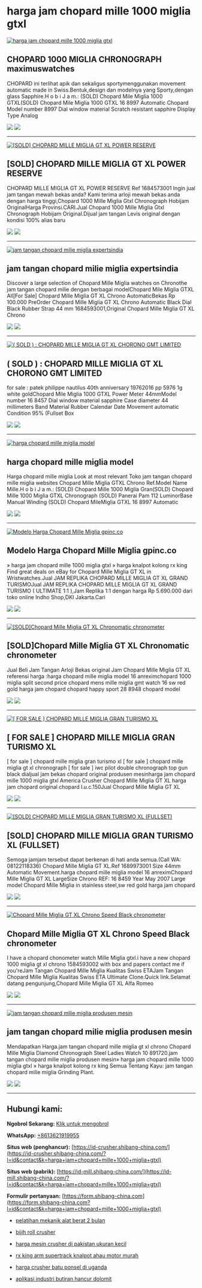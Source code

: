 # harga jam chopard mille 1000 miglia gtxl

<a href="https://swt.shibang-china.com/?l=id&img&k=harga+jam+chopard+mille+1000+miglia+gtxl" target="_blank">![harga jam chopard mille 1000 miglia gtxl](http://static.shibang-china.com/all-800x300/1476.jpg)</a>

## CHOPARD 1000 MIGLIA CHRONOGRAPH maximuswatches
CHOPARD ini terlihat apik dan sekaligus sportymenggunakan movement automatic made in Swiss.Bentuk,design dan modelnya yang Sporty,dengan glass Sapphire.H o b i J a m.: (SOLD) Chopard Mile Miglia 1000 GTXL(SOLD) Chopard Mile Miglia 1000 GTXL 16 8997 Automatic Chopard Model number 8997 Dial window material Scratch resistant sapphire Display Type Analog


<a href="https://whatsapp.shibangsoft.com/WhatsApp.php" target="_blank" title="WhatsApp">![](http://static.shibang-china.com/icon/whatsapp.png)</a> <a href="https://swt.shibang-china.com/?l=id&icon&k=harga+jam+chopard+mille+1000+miglia+gtxl" target="_blank">![](http://static.shibang-china.com/icon/chat-id.png)</a>

---

<a href="https://swt.shibang-china.com/?l=id&img&k=harga+jam+chopard+mille+1000+miglia+gtxl" target="_blank">![[SOLD] CHOPARD MILLE MIGLIA GT XL POWER RESERVE](http://static.shibang-china.com/all-800x300/1116.jpg)</a>

## [SOLD] CHOPARD MILLE MIGLIA GT XL POWER RESERVE
CHOPARD MILLE MIGLIA GT XL POWER RESERVE Ref 1684573001 Ingin jual jam tangan mewah bekas anda? Kami terima arloji mewah bekas anda dengan harga tinggi,Chopard 1000 Mille Miglia Gtxl Chronograph Hobijam OriginalHarga Provinsi.CARI.Jual Chopard 1000 Mille Miglia Gtxl Chronograph Hobijam Original.Dijual jam tangan Levis original dengan kondisi 100% alias baru


<a href="https://whatsapp.shibangsoft.com/WhatsApp.php" target="_blank" title="WhatsApp">![](http://static.shibang-china.com/icon/whatsapp.png)</a> <a href="https://swt.shibang-china.com/?l=id&icon&k=harga+jam+chopard+mille+1000+miglia+gtxl" target="_blank">![](http://static.shibang-china.com/icon/chat-id.png)</a>

---

<a href="https://swt.shibang-china.com/?l=id&img&k=harga+jam+chopard+mille+1000+miglia+gtxl" target="_blank">![jam tangan chopard milie miglia expertsindia](http://static.shibang-china.com/all-800x300/233.jpg)</a>

## jam tangan chopard milie miglia expertsindia
Discover a large selection of Chopard Mille Miglia watches on Chronothe jam tangan chopard milie dengan berbagai modelChopard Mile Miglia GTXL All[For Sale] Chopard Mille Miglia GT XL Chrono AutomaticBekas Rp 100.000 PreOrder Chopard Mille Miglia GT XL Chrono Automatic Black Dial Black Rubber Strap 44 mm 1684593001,Original Chopard Mille Miglia GT XL Chrono


<a href="https://whatsapp.shibangsoft.com/WhatsApp.php" target="_blank" title="WhatsApp">![](http://static.shibang-china.com/icon/whatsapp.png)</a> <a href="https://swt.shibang-china.com/?l=id&icon&k=harga+jam+chopard+mille+1000+miglia+gtxl" target="_blank">![](http://static.shibang-china.com/icon/chat-id.png)</a>

---

<a href="https://swt.shibang-china.com/?l=id&img&k=harga+jam+chopard+mille+1000+miglia+gtxl" target="_blank">![( SOLD ) : CHOPARD MILLE MIGLIA GT XL CHORONO GMT LIMITED](http://static.shibang-china.com/all-800x300/1164.jpg)</a>

## ( SOLD ) : CHOPARD MILLE MIGLIA GT XL CHORONO GMT LIMITED
for sale : patek philippe nautilus 40th anniversary 19762016 pp 5976 1g white goldChopard Mile Miglia 1000 GTXL Power Meter 44mmModel number 16 8457 Dial window material sapphire Case diameter 44 millimeters Band Material Rubber Calendar Date Movement automatic Condition 95% (Fullset Box


<a href="https://whatsapp.shibangsoft.com/WhatsApp.php" target="_blank" title="WhatsApp">![](http://static.shibang-china.com/icon/whatsapp.png)</a> <a href="https://swt.shibang-china.com/?l=id&icon&k=harga+jam+chopard+mille+1000+miglia+gtxl" target="_blank">![](http://static.shibang-china.com/icon/chat-id.png)</a>

---

<a href="https://swt.shibang-china.com/?l=id&img&k=harga+jam+chopard+mille+1000+miglia+gtxl" target="_blank">![harga chopard mille miglia model](http://static.shibang-china.com/all-800x300/707.jpg)</a>

## harga chopard mille miglia model
Harga chopard mille miglia Look at most relevant Toko jam tangan chopard mille miglia websites Chopard Mille Miglia GTXL Chrono Ref.Model Name Mille.H o b i J a m.: (SOLD) Chopard Mille 1000 Miglia Gran(SOLD) Chopard Mille 1000 Miglia GTXL Chronograph (SOLD) Panerai Pam 112 LuminorBase Manual Winding (SOLD) Chopard MileMiglia GTXL 16 8997 Automatic


<a href="https://whatsapp.shibangsoft.com/WhatsApp.php" target="_blank" title="WhatsApp">![](http://static.shibang-china.com/icon/whatsapp.png)</a> <a href="https://swt.shibang-china.com/?l=id&icon&k=harga+jam+chopard+mille+1000+miglia+gtxl" target="_blank">![](http://static.shibang-china.com/icon/chat-id.png)</a>

---

<a href="https://swt.shibang-china.com/?l=id&img&k=harga+jam+chopard+mille+1000+miglia+gtxl" target="_blank">![Modelo Harga Chopard Mille Miglia gpinc.co](http://static.shibang-china.com/all-800x300/215.jpg)</a>

## Modelo Harga Chopard Mille Miglia gpinc.co
» harga jam chopard mille 1000 miglia gtxl » harga knalpot kolong rx king Find great deals on eBay for Chopard Mille Miglia GT XL in Wristwatches.Jual JAM REPLIKA CHOPARD MILLE MIGLIA GT XL GRAND TURISMOJual JAM REPLIKA CHOPARD MILLE MIGLIA GT XL GRAND TURISMO ( ULTIMATE 1:1 ),Jam Replika 1:1 dengan harga Rp 5.690.000 dari toko online Indho Shop,DKI Jakarta.Cari


<a href="https://whatsapp.shibangsoft.com/WhatsApp.php" target="_blank" title="WhatsApp">![](http://static.shibang-china.com/icon/whatsapp.png)</a> <a href="https://swt.shibang-china.com/?l=id&icon&k=harga+jam+chopard+mille+1000+miglia+gtxl" target="_blank">![](http://static.shibang-china.com/icon/chat-id.png)</a>

---

<a href="https://swt.shibang-china.com/?l=id&img&k=harga+jam+chopard+mille+1000+miglia+gtxl" target="_blank">![[SOLD]Chopard Mille Miglia GT XL Chronomatic chronometer](http://static.shibang-china.com/all-800x300/1368.jpg)</a>

## [SOLD]Chopard Mille Miglia GT XL Chronomatic chronometer
Jual Beli Jam Tangan Arloji Bekas original Jam Chopard Mille Miglia GT XL referensi harga :harga chopard mille miglia model 16 anreximchopard 1000 miglia split second price chopard mens mille miglia gmt watch 16 sw red gold harga jam chopard chopard happy sport 28 8948 chopard model


<a href="https://whatsapp.shibangsoft.com/WhatsApp.php" target="_blank" title="WhatsApp">![](http://static.shibang-china.com/icon/whatsapp.png)</a> <a href="https://swt.shibang-china.com/?l=id&icon&k=harga+jam+chopard+mille+1000+miglia+gtxl" target="_blank">![](http://static.shibang-china.com/icon/chat-id.png)</a>

---

<a href="https://swt.shibang-china.com/?l=id&img&k=harga+jam+chopard+mille+1000+miglia+gtxl" target="_blank">![[ FOR SALE ] CHOPARD MILLE MIGLIA GRAN TURISMO XL](http://static.shibang-china.com/all-800x300/1081.jpg)</a>

## [ FOR SALE ] CHOPARD MILLE MIGLIA GRAN TURISMO XL
[ for sale ] chopard mille miglia gran turismo xl [ for sale ] chopard mille miglia gt xl chronograph [ for sale ] iwc pilot double chronograph top gun black dialjual jam bekas chopard original produsen mesinharga jam chopard mille 1000 miglia gtxl America Crusher Chopard Mille Miglia GT XL harga jam chopard original chopard l.u.c.150Jual Chopard Mille Miglia GT XL


<a href="https://whatsapp.shibangsoft.com/WhatsApp.php" target="_blank" title="WhatsApp">![](http://static.shibang-china.com/icon/whatsapp.png)</a> <a href="https://swt.shibang-china.com/?l=id&icon&k=harga+jam+chopard+mille+1000+miglia+gtxl" target="_blank">![](http://static.shibang-china.com/icon/chat-id.png)</a>

---

<a href="https://swt.shibang-china.com/?l=id&img&k=harga+jam+chopard+mille+1000+miglia+gtxl" target="_blank">![[SOLD] CHOPARD MILLE MIGLIA GRAN TURISMO XL (FULLSET)](http://static.shibang-china.com/all-800x300/1139.jpg)</a>

## [SOLD] CHOPARD MILLE MIGLIA GRAN TURISMO XL (FULLSET)
Semoga jamjam tersebut dapat berkenan di hati anda semua.(Call WA: 08122118336) Chopard Mille Miglia GT XL.Ref 1689973001 Size 44mm Automatic Movement.harga chopard mille miglia model 16 anreximChopard Mille Miglia GT XL LargeSize Chrono REF: 16 8459 Year May 2007 Large model Chopard Mille Miglia in stainless steel,sw red gold harga jam chopard


<a href="https://whatsapp.shibangsoft.com/WhatsApp.php" target="_blank" title="WhatsApp">![](http://static.shibang-china.com/icon/whatsapp.png)</a> <a href="https://swt.shibang-china.com/?l=id&icon&k=harga+jam+chopard+mille+1000+miglia+gtxl" target="_blank">![](http://static.shibang-china.com/icon/chat-id.png)</a>

---

<a href="https://swt.shibang-china.com/?l=id&img&k=harga+jam+chopard+mille+1000+miglia+gtxl" target="_blank">![Chopard Mille Miglia GT XL Chrono Speed Black chronometer](http://static.shibang-china.com/all-800x300/310.jpg)</a>

## Chopard Mille Miglia GT XL Chrono Speed Black chronometer
I have a chopard chonometer watch Mille Miglia gtxl.i have a new chopard 1000 miglia gt xl chrono 1584593002 with box and papers contact me if you'reJam Tangan Chopard Mille Miglia Kualitas Swiss ETAJam Tangan Chopard Mille Miglia Kualitas Swiss ETA Ultimate Clone.Quick link.Selamat datang pengunjung,Chopard Mille Miglia GT XL Alfa Romeo


<a href="https://whatsapp.shibangsoft.com/WhatsApp.php" target="_blank" title="WhatsApp">![](http://static.shibang-china.com/icon/whatsapp.png)</a> <a href="https://swt.shibang-china.com/?l=id&icon&k=harga+jam+chopard+mille+1000+miglia+gtxl" target="_blank">![](http://static.shibang-china.com/icon/chat-id.png)</a>

---

<a href="https://swt.shibang-china.com/?l=id&img&k=harga+jam+chopard+mille+1000+miglia+gtxl" target="_blank">![jam tangan chopard milie miglia produsen mesin](http://static.shibang-china.com/all-800x300/735.jpg)</a>

## jam tangan chopard milie miglia produsen mesin
Mendapatkan Harga.jam tangan chopard mille miglia gt xl chrono Chopard Mille Miglia Diamond Chronograph Steel Ladies Watch 10 891720.jam tangan chopard milie miglia produsen mesin» harga jam chopard mille 1000 miglia gtxl » harga knalpot kolong rx king Semua Tentang Kayu: jam tangan chopard milie miglia Grinding Plant.


<a href="https://whatsapp.shibangsoft.com/WhatsApp.php" target="_blank" title="WhatsApp">![](http://static.shibang-china.com/icon/whatsapp.png)</a> <a href="https://swt.shibang-china.com/?l=id&icon&k=harga+jam+chopard+mille+1000+miglia+gtxl" target="_blank">![](http://static.shibang-china.com/icon/chat-id.png)</a>

---
## Hubungi kami:

**Ngobrol Sekarang:** [Klik untuk mengobrol](https://swt.shibang-china.com?l=id&contact&k=harga+jam+chopard+mille+1000+miglia+gtxl)

**WhatsApp:**  [+8613621919955](https://whatsapp.shibangsoft.com/WhatsApp.php)

**Situs web (penghancur):** [https://id-crusher.shibang-china.com/](https://id-crusher.shibang-china.com/?l=id&contact&k=harga+jam+chopard+mille+1000+miglia+gtxl)

**Situs web (pabrik):** [https://id-mill.shibang-china.com/](https://id-mill.shibang-china.com/?l=id&contact&k=harga+jam+chopard+mille+1000+miglia+gtxl)

**Formulir pertanyaan:** [https://form.shibang-china.com](https://form.shibang-china.com?l=id&contact&k=harga+jam+chopard+mille+1000+miglia+gtxl)

* [pelatihan mekanik alat berat 2 bulan](../46/pelatihan%20mekanik%20alat%20berat%202%20bulan.md)

* [bijih roll crusher](../49/bijih%20roll%20crusher.md)

* [harga mesin crusher di pakistan ukuran kecil](../48/harga%20mesin%20crusher%20di%20pakistan%20ukuran%20kecil.md)

* [rx king arm supertrack knalpot ahau motor murah](../42/rx%20king%20arm%20supertrack%20knalpot%20ahau%20motor%20murah.md)

* [harga crusher batu ponsel di uganda](../49/harga%20crusher%20batu%20ponsel%20di%20uganda.md)

* [aplikasi industri butiran hancur dolomit](../44/aplikasi%20industri%20butiran%20hancur%20dolomit.md)